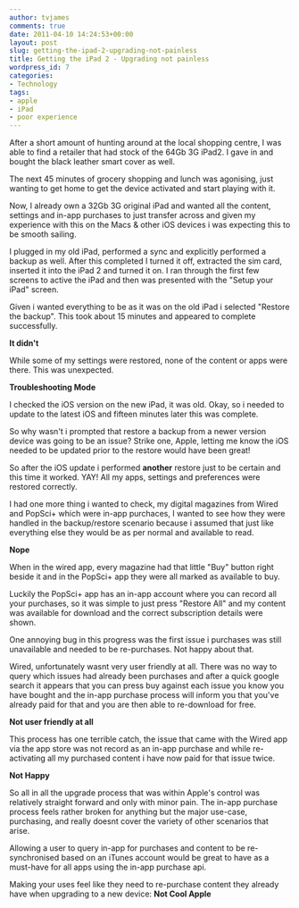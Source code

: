```yaml
---
author: tvjames
comments: true
date: 2011-04-10 14:24:53+00:00
layout: post
slug: getting-the-ipad-2-upgrading-not-painless
title: Getting the iPad 2 - Upgrading not painless
wordpress_id: 7
categories:
- Technology
tags:
- apple
- iPad
- poor experience
---
```


After a short amount of hunting around at the local shopping centre, I was able to find a retailer that had stock of the 64Gb 3G iPad2. I gave in and bought the black leather smart cover as well.

The next 45 minutes of grocery shopping and lunch was agonising, just wanting to get home to get the device activated and start playing with it.

Now, I already own a 32Gb 3G original iPad and wanted all the content, settings and in-app purchases to just transfer across and given my experience with this on the Macs & other iOS devices i was expecting this to be smooth sailing.

I plugged in my old iPad, performed a sync and explicitly performed a backup as well. After this completed I turned it off, extracted the sim card, inserted it into the iPad 2 and turned it on. I ran through the first few screens to active the iPad and then was presented with the "Setup your iPad" screen.

Given i wanted everything to be as it was on the old iPad i selected "Restore the backup". This took about 15 minutes and appeared to complete successfully.

**It didn't**

While some of my settings were restored, none of the content or apps were there. This was unexpected.

**Troubleshooting Mode**

I checked the iOS version on the new iPad, it was old. Okay, so i needed to update to the latest iOS and fifteen minutes later this was complete.

So why wasn't i prompted that restore a backup from a newer version device was going to be an issue? Strike one, Apple, letting me know the iOS needed to be updated prior to the restore would have been great!

So after the iOS update i performed **another** restore just to be certain and this time it worked. YAY! All my apps, settings and preferences were restored correctly.

I had one more thing i wanted to check, my digital magazines from Wired and PopSci+ which were in-app purchaces, I wanted to see how they were handled in the backup/restore scenario because i assumed that just like everything else they would be as per normal and available to read.

**Nope**

When in the wired app, every magazine had that little "Buy" button right beside it and in the PopSci+ app they were all marked as available to buy.

Luckily the PopSci+ app has an in-app account where you can record all your purchases, so it was simple to just press "Restore All" and my content was available for download and the correct subscription details were shown.

One annoying bug in this progress was the first issue i purchases was still unavailable and needed to be re-purchases. Not happy about that.

Wired, unfortunately wasnt very user friendly at all. There was no way to query which issues had already been purchases and after a quick google search it appears that you can press buy against each issue you know you have bought and the in-app purchase process will inform you that you've already paid for that and you are then able to re-download for free.

**Not user friendly at all**

This process has one terrible catch, the issue that came with the Wired app via the app store was not record as an in-app purchase and while re-activating all my purchased content i have now paid for that issue twice.

**Not Happy**

So all in all the upgrade process that was within Apple's control was relatively straight forward and only with minor pain. The in-app purchase process feels rather broken for anything but the major use-case, purchasing, and really doesnt cover the variety of other scenarios that arise.

Allowing a user to query in-app for purchases and content to be re-synchronised based on an iTunes account would be great to have as a must-have for all apps using the in-app purchase api.

Making your uses feel like they need to re-purchase content they already have when upgrading to a new device: **Not Cool Apple**

